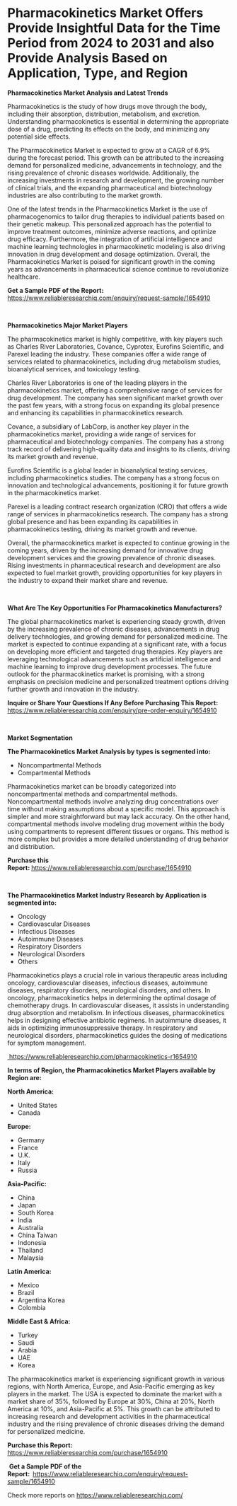 <p><h1>Pharmacokinetics Market Offers Provide Insightful Data for the Time Period from 2024 to 2031 and also Provide Analysis Based on Application, Type, and Region</h1></p><p><strong>Pharmacokinetics Market Analysis and Latest Trends</strong></p>
<p><p>Pharmacokinetics is the study of how drugs move through the body, including their absorption, distribution, metabolism, and excretion. Understanding pharmacokinetics is essential in determining the appropriate dose of a drug, predicting its effects on the body, and minimizing any potential side effects.</p><p>The Pharmacokinetics Market is expected to grow at a CAGR of 6.9% during the forecast period. This growth can be attributed to the increasing demand for personalized medicine, advancements in technology, and the rising prevalence of chronic diseases worldwide. Additionally, the increasing investments in research and development, the growing number of clinical trials, and the expanding pharmaceutical and biotechnology industries are also contributing to the market growth.</p><p>One of the latest trends in the Pharmacokinetics Market is the use of pharmacogenomics to tailor drug therapies to individual patients based on their genetic makeup. This personalized approach has the potential to improve treatment outcomes, minimize adverse reactions, and optimize drug efficacy. Furthermore, the integration of artificial intelligence and machine learning technologies in pharmacokinetic modeling is also driving innovation in drug development and dosage optimization. Overall, the Pharmacokinetics Market is poised for significant growth in the coming years as advancements in pharmaceutical science continue to revolutionize healthcare.</p></p>
<p><strong>Get a Sample PDF of the Report:&nbsp;</strong> <a href="https://www.reliableresearchiq.com/enquiry/request-sample/1654910">https://www.reliableresearchiq.com/enquiry/request-sample/1654910</a></p>
<p>&nbsp;</p>
<p><strong>Pharmacokinetics Major Market Players</strong></p>
<p><p>The pharmacokinetics market is highly competitive, with key players such as Charles River Laboratories, Covance, Cyprotex, Eurofins Scientific, and Parexel leading the industry. These companies offer a wide range of services related to pharmacokinetics, including drug metabolism studies, bioanalytical services, and toxicology testing.</p><p>Charles River Laboratories is one of the leading players in the pharmacokinetics market, offering a comprehensive range of services for drug development. The company has seen significant market growth over the past few years, with a strong focus on expanding its global presence and enhancing its capabilities in pharmacokinetics research.</p><p>Covance, a subsidiary of LabCorp, is another key player in the pharmacokinetics market, providing a wide range of services for pharmaceutical and biotechnology companies. The company has a strong track record of delivering high-quality data and insights to its clients, driving its market growth and revenue.</p><p>Eurofins Scientific is a global leader in bioanalytical testing services, including pharmacokinetics studies. The company has a strong focus on innovation and technological advancements, positioning it for future growth in the pharmacokinetics market.</p><p>Parexel is a leading contract research organization (CRO) that offers a wide range of services in pharmacokinetics research. The company has a strong global presence and has been expanding its capabilities in pharmacokinetics testing, driving its market growth and revenue.</p><p>Overall, the pharmacokinetics market is expected to continue growing in the coming years, driven by the increasing demand for innovative drug development services and the growing prevalence of chronic diseases. Rising investments in pharmaceutical research and development are also expected to fuel market growth, providing opportunities for key players in the industry to expand their market share and revenue.</p></p>
<p>&nbsp;</p>
<p><strong>What Are The Key Opportunities For Pharmacokinetics Manufacturers?</strong></p>
<p><p>The global pharmacokinetics market is experiencing steady growth, driven by the increasing prevalence of chronic diseases, advancements in drug delivery technologies, and growing demand for personalized medicine. The market is expected to continue expanding at a significant rate, with a focus on developing more efficient and targeted drug therapies. Key players are leveraging technological advancements such as artificial intelligence and machine learning to improve drug development processes. The future outlook for the pharmacokinetics market is promising, with a strong emphasis on precision medicine and personalized treatment options driving further growth and innovation in the industry.</p></p>
<p><strong>Inquire or Share Your Questions If Any Before Purchasing This Report:</strong> <a href="https://www.reliableresearchiq.com/enquiry/pre-order-enquiry/1654910">https://www.reliableresearchiq.com/enquiry/pre-order-enquiry/1654910</a></p>
<p>&nbsp;</p>
<p><strong>Market Segmentation</strong></p>
<p><strong>The Pharmacokinetics Market Analysis by types is segmented into:</strong></p>
<p><ul><li>Noncompartmental Methods</li><li>Compartmental Methods</li></ul></p>
<p><p>Pharmacokinetics market can be broadly categorized into noncompartmental methods and compartmental methods. Noncompartmental methods involve analyzing drug concentrations over time without making assumptions about a specific model. This approach is simpler and more straightforward but may lack accuracy. On the other hand, compartmental methods involve modeling drug movement within the body using compartments to represent different tissues or organs. This method is more complex but provides a more detailed understanding of drug behavior and distribution.</p></p>
<p><strong>Purchase this Report:&nbsp;</strong><a href="https://www.reliableresearchiq.com/purchase/1654910">https://www.reliableresearchiq.com/purchase/1654910</a></p>
<p>&nbsp;</p>
<p><strong>The Pharmacokinetics Market Industry Research by Application is segmented into:</strong></p>
<p><ul><li>Oncology</li><li>Cardiovascular Diseases</li><li>Infectious Diseases</li><li>Autoimmune Diseases</li><li>Respiratory Disorders</li><li>Neurological Disorders</li><li>Others</li></ul></p>
<p><p>Pharmacokinetics plays a crucial role in various therapeutic areas including oncology, cardiovascular diseases, infectious diseases, autoimmune diseases, respiratory disorders, neurological disorders, and others. In oncology, pharmacokinetics helps in determining the optimal dosage of chemotherapy drugs. In cardiovascular diseases, it assists in understanding drug absorption and metabolism. In infectious diseases, pharmacokinetics helps in designing effective antibiotic regimens. In autoimmune diseases, it aids in optimizing immunosuppressive therapy. In respiratory and neurological disorders, pharmacokinetics guides the dosing of medications for symptom management.</p></p>
<p><a href="https://www.reliableresearchiq.com/pharmacokinetics-r1654910">&nbsp;https://www.reliableresearchiq.com/pharmacokinetics-r1654910</a></p>
<p><strong>In terms of Region, the Pharmacokinetics Market Players available by Region are:</strong></p>
<p>
    <p> <strong> North America: </strong>
        <ul>
            <li>United States</li>
            <li>Canada</li>
        </ul>
        </p> 
    <p> <strong> Europe: </strong>
        <ul>
            <li>Germany</li>
            <li>France</li>
            <li>U.K.</li>
            <li>Italy</li>
            <li>Russia</li>
        </ul>
        </p> 
    <p> <strong> Asia-Pacific: </strong>
        <ul>
            <li>China</li>
            <li>Japan</li>
            <li>South Korea</li>
            <li>India</li>
            <li>Australia</li>
            <li>China Taiwan</li>
            <li>Indonesia</li>
            <li>Thailand</li>
            <li>Malaysia</li>
        </ul>
        </p> 
    <p> <strong> Latin America: </strong>
        <ul>
            <li>Mexico</li>
            <li>Brazil</li>
            <li>Argentina Korea</li>
            <li>Colombia</li>
        </ul>
        </p> 
    <p> <strong> Middle East & Africa: </strong>
        <ul>
            <li>Turkey</li>
            <li>Saudi</li>
            <li>Arabia</li>
            <li>UAE</li>
            <li>Korea</li>
        </ul>
    </p>
    </p>
<p><p>The pharmacokinetics market is experiencing significant growth in various regions, with North America, Europe, and Asia-Pacific emerging as key players in the market. The USA is expected to dominate the market with a market share of 35%, followed by Europe at 30%, China at 20%, North America at 10%, and Asia-Pacific at 5%. This growth can be attributed to increasing research and development activities in the pharmaceutical industry and the rising prevalence of chronic diseases driving the demand for personalized medicine.</p></p>
<p><strong>Purchase this Report: </strong><a href="https://www.reliableresearchiq.com/purchase/1654910">https://www.reliableresearchiq.com/purchase/1654910</a></p>
<p>&nbsp;<strong>Get a Sample PDF of the Report:&nbsp;&nbsp;</strong><a href="https://www.reliableresearchiq.com/enquiry/request-sample/1654910">https://www.reliableresearchiq.com/enquiry/request-sample/1654910</a></p>
<p><strong></strong></p>
<p>Check more reports on <a href="https://www.reliableresearchiq.com/">https://www.reliableresearchiq.com/</a></p>